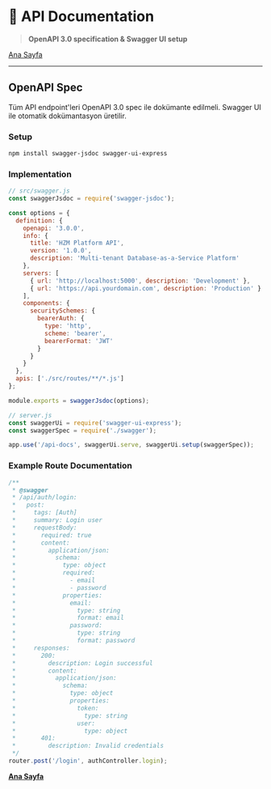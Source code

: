 # 📖 API Documentation

> **OpenAPI 3.0 specification & Swagger UI setup**

[Ana Sayfa](../README.md)

---

## OpenAPI Spec

Tüm API endpoint'leri OpenAPI 3.0 spec ile dokümante edilmeli. Swagger UI ile otomatik dokümantasyon üretilir.

### Setup

```bash
npm install swagger-jsdoc swagger-ui-express
```

### Implementation

```javascript
// src/swagger.js
const swaggerJsdoc = require('swagger-jsdoc');

const options = {
  definition: {
    openapi: '3.0.0',
    info: {
      title: 'HZM Platform API',
      version: '1.0.0',
      description: 'Multi-tenant Database-as-a-Service Platform'
    },
    servers: [
      { url: 'http://localhost:5000', description: 'Development' },
      { url: 'https://api.yourdomain.com', description: 'Production' }
    ],
    components: {
      securitySchemes: {
        bearerAuth: {
          type: 'http',
          scheme: 'bearer',
          bearerFormat: 'JWT'
        }
      }
    }
  },
  apis: ['./src/routes/**/*.js']
};

module.exports = swaggerJsdoc(options);

// server.js
const swaggerUi = require('swagger-ui-express');
const swaggerSpec = require('./swagger');

app.use('/api-docs', swaggerUi.serve, swaggerUi.setup(swaggerSpec));
```

### Example Route Documentation

```javascript
/**
 * @swagger
 * /api/auth/login:
 *   post:
 *     tags: [Auth]
 *     summary: Login user
 *     requestBody:
 *       required: true
 *       content:
 *         application/json:
 *           schema:
 *             type: object
 *             required:
 *               - email
 *               - password
 *             properties:
 *               email:
 *                 type: string
 *                 format: email
 *               password:
 *                 type: string
 *                 format: password
 *     responses:
 *       200:
 *         description: Login successful
 *         content:
 *           application/json:
 *             schema:
 *               type: object
 *               properties:
 *                 token:
 *                   type: string
 *                 user:
 *                   type: object
 *       401:
 *         description: Invalid credentials
 */
router.post('/login', authController.login);
```

**[Ana Sayfa](../README.md)**


